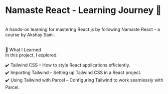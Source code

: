 <h1>Namaste React - Learning Journey 🚀</h1><br>
A hands-on learning for mastering React.js by following Namaste React – a course by Akshay Saini.<br><br>

📌 What I Learned<br>
In this project, I explored:<br>

✔️ Tailwind CSS – How to style React applications efficiently. <br>
✔️ Importing Tailwind – Setting up Tailwind CSS in a React project. <br>
✔️ Using Tailwind with Parcel – Configuring Tailwind to work seamlessly with Parcel. <br>
